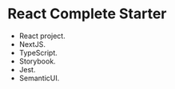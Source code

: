 # React Complete Starter

- React project. 
- NextJS. 
- TypeScript. 
- Storybook. 
- Jest. 
- SemanticUI.
